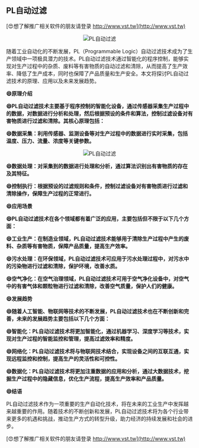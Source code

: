 ## **PL自动过滤**

[😍想了解推广相关软件的朋友请登录 http://www.vst.tw](http://www.vst.tw)

 <center><img src="https://vst.tw/MP4/tuiguang/png/0.png" alt="PL自动过滤"></center>

随着工业自动化的不断发展，PL（Programmable Logic）自动过滤技术成为了生产领域中一项极具潜力的技术。PL自动过滤技术通过智能化的程序控制，能够实现对生产过程中的杂质、废料等有害物质的自动过滤和清除，从而提高了生产效率、降低了生产成本，同时也保障了产品质量和生产安全。本文将探讨PL自动过滤技术的原理、应用以及未来发展趋势。

**😄原理介绍**

**😄PL自动过滤技术主要基于程序控制的智能化设备，通过传感器采集生产过程中的数据，对数据进行分析和处理，然后根据预设的条件和算法，控制过滤设备对有害物质进行过滤和清除。其核心原理包括：**

**😄数据采集：利用传感器、监测设备等对生产过程中的数据进行实时采集，包括温度、压力、流量、浓度等关键参数。**

 <center><img src="https://vst.tw/MP4/tuiguang/png/3.png" alt="PL自动过滤"></center>

**😄数据处理：对采集到的数据进行处理和分析，通过算法识别出有害物质的存在及其特征。**

**😄控制执行：根据预设的过滤规则和条件，控制过滤设备对有害物质进行过滤和清除操作，保障生产过程的正常进行。**

**😄应用场景**

**😄PL自动过滤技术在各个领域都有着广泛的应用，主要包括但不限于以下几个方面：**

**😄工业生产：在制造业领域，PL自动过滤技术能够用于清除生产过程中产生的废料、杂质等有害物质，保障产品质量，提高生产效率。**

**😄污水处理：在环保领域，PL自动过滤技术可应用于污水处理过程中，对污水中的污染物进行过滤和清除，保护环境，改善水质。**

**😄空气净化：在空气治理领域，PL自动过滤技术可用于空气净化设备中，对空气中的有害气体和颗粒物进行过滤和清除，改善空气质量，保护人们的健康。**

**😄发展趋势**

**😄随着人工智能、物联网等技术的不断发展，PL自动过滤技术也在不断创新和完善，未来的发展趋势主要包括以下几个方面：**

**😄智能化：PL自动过滤技术将更加智能化，通过机器学习、深度学习等技术，实现对生产过程的智能监控和管理，提高过滤效率和精度。**

**😄网络化：PL自动过滤技术将与物联网技术结合，实现设备之间的互联互通，实现远程监控和控制，提高生产的灵活性和可控性。**

**😄数据化：PL自动过滤技术将更加注重数据的应用和分析，通过大数据技术，挖掘生产过程中的隐藏信息，优化生产流程，提高生产效率和产品质量。**

**😄结语**

PL自动过滤技术作为一项重要的生产自动化技术，将在未来的工业生产中发挥越来越重要的作用。随着技术的不断创新和发展，PL自动过滤技术将为各个行业带来更多的机遇和挑战，推动生产方式的转型升级，助力经济的持续发展和社会的进步。

[😍想了解推广相关软件的朋友请登录 http://www.vst.tw](http://www.vst.tw)



